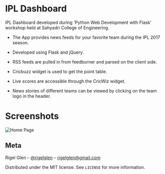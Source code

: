 # IPL Dashboard

IPL Dashboard developed during 'Python Web Development with Flask' workshop held at Sahyadri College of Engineering.

- The App provides news feeds for your favorite team during the IPL 2017 season.

- Developed using Flask and jQuery.
  
- RSS feeds are pulled in from feedburner and parsed on the client side.

- Cricbuzz widget is used to get the point table.

- Live scores are accessible through the CricWiz widget.

- News stories of different teams can be viewed by clicking on the team logo in the header.

# Screenshots

![Home Page](https://i.imgur.com/VtCavbZ.png)

## Meta

Rigel Glen – [@rigelglen](https://twitter.com/rigelglen) – rigelglen@gmail.com

Distributed under the MIT license. See ``LICENSE`` for more information.
